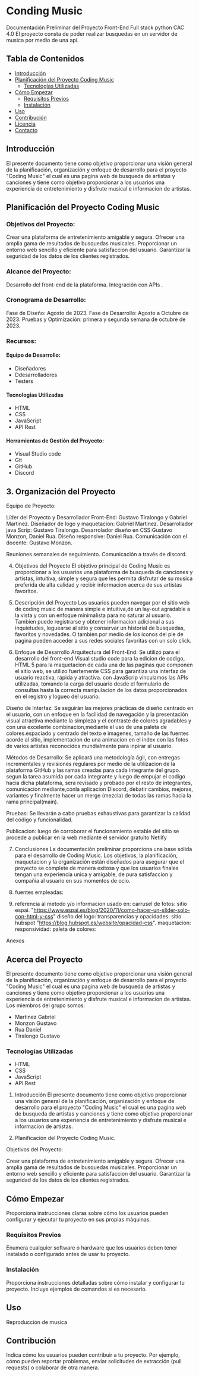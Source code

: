 
# Conding Music

Documentación Preliminar del Proyecto Front-End Full stack python CAC 4.0
El proyecto consta de poder realizar busquedas en un servidor de musica por medio de una api.

## Tabla de Contenidos

- [Introducción](#Introducción)
- [Planificación del Proyecto Coding Music](#Planificación_del_Proyecto_Coding_Music)
  - [Tecnologías Utilizadas](#tecnologías-utilizadas)
- [Cómo Empezar](#cómo-empezar)
  - [Requisitos Previos](#requisitos-previos)
  - [Instalación](#instalación)
- [Uso](#uso)
- [Contribución](#contribución)
- [Licencia](#licencia)
- [Contacto](#contacto)


## Introducción
El presente documento tiene como objetivo proporcionar una visión general de la planificación, organización y enfoque de desarrollo para el proyecto "Coding Music" el cual es una pagina web de busqueda de artistas y canciones y tiene como objetivo proporcionar a los usuarios una experiencia de entretenimiento y disfrute musical e informacion de artistas.

## Planificación del Proyecto Coding Music

### Objetivos del Proyecto:

Crear una plataforma de entretenimiento amigable y segura.
Ofrecer una amplia gama de resultados de busquedas musicales.
Proporcionar un entorno web sencillo y eficiente para satisfaccion del usuario.
Garantizar la seguridad de los datos de los clientes registrados.

### Alcance del Proyecto:

Desarrollo del front-end de la plataforma.
Integración con APIs .

### Cronograma de Desarrollo:

Fase de Diseño: Agosto de 2023.
Fase de Desarrollo: Agosto a Octubre de 2023.
Pruebas y Optimización: primera y segunda semana de octubre de 2023.

### Recursos:

#### Equipo de Desarrollo:
- Diseñadores
- Ddesarrolladores
- Testers
#### Tecnologías Utilizadas
- HTML
- CSS
- JavaScript
- API Rest
#### Herramientas de Gestión del Proyecto: 
- Visual Studio code
- Git
- GitHub
- Discord
  
## 3. Organización del Proyecto
Equipo de Proyecto:

Líder del Proyecto y Desarrollador Front-End: Gustavo Tiralongo y Gabriel Martinez.
Diseñador de logo y maquetacion: Gabriel Martinez.
Desarrollador java Scrip: Gustavo Tiralongo.
Desarrolador diseño en CSS:Gustavo Monzon, Daniel Rua.
Diseño responsive: Daniel Rua.
Comunicación con el docente: Gustavo Monzon.

Reuniones semanales de seguimiento.
Comunicación a través de discord.

4. Objetivos del Proyecto
El objetivo principal de Coding Music es proporcionar a los usuarios una plataforma de busqueda de canciones y artistas, intuitiva, simple y segura que les permita disfrutar de su musica preferida de alta calidad y recibir informacion acerca de sus artistas favoritos.

5. Descripción del Proyecto
Los usuarios pueden navegar por el sitio web de coding music de manera simple e intuitiva,de un lay-out agradable a la vista y con un enfoque minimalista para no saturar al usuario.
Tambien puede registrarse y obtener informacion adicional a sus inquietudes, loguearse al sitio y conservar un historial de busquedas, favoritos y novedades. 
O tambien por medio de los iconos del pie de pagina pueden acceder a sus redes sociales favoritas con un solo click. 

6. Enfoque de Desarrollo
Arquitectura del Front-End: Se utilizó para el desarrollo del front-end Visual studio code para la edicion de codigo, HTML 5 para la maquetacion de cada una de las paginas que componen el sitio web, se utilizo fuertemente CSS para garantiza una interfaz de usuario reactiva, rápida y atractiva. con JavaScrip vinculamos las APIs utilizadas, tomando la carga del usuario desde el formulario de consultas hasta la correcta manipulacion de los datos proporcionados en el registro y logueo del usuario.

Diseño de Interfaz: Se seguirán las mejores prácticas de diseño centrado en el usuario, con un enfoque en la facilidad de navegación y la presentación visual atractiva mediante la simpleza y el contraste de colores agradables y con una excelente combinacion,mediante el uso de una paleta de colores.espaciado y centrado del texto e imagenes, tamaño de las fuentes acorde al sitio, implementacion de una animacion en el index con las fotos de varios artistas reconocidos mundialmente para inpirar al usuario.


 Métodos de Desarrollo: Se aplicará una metodología ágil, con entregas incrementales y revisiones regulares por medio de la utilizacion de la plataforma GitHub y las ramas creadas para cada integrante del grupo. segun la tarea asumida por cada integrante y luego de empujar el codigo hacia dicha plataforma, sera revisado y probado por el resto de integrantes, comunicacion mediante,conla aplicacion Discord, debatir cambios, mejoras, variantes y finalmente hacer un merge (mezcla) de todas las ramas hacia la rama principal(main).

Pruebas: Se llevarán a cabo pruebas exhaustivas para garantizar la calidad del código y funcionalidad.

Publicacion: luego de corroborar el funcionamiento estable del sitio se procede a publicar en la web mediante el servidor gratuito Netlify

7. Conclusiones
La documentación preliminar proporciona una base sólida para el desarrollo de Coding Music. Los objetivos, la planificación, maquetacion y la organización están diseñados para asegurar que el proyecto se complete de manera exitosa y que los usuarios finales tengan una experiencia unica y amigable, de pura satisfaccion y compañia al usuario en sus momentos de ocio.

8. fuentes empleadas:

9. referencia al metodo y/o informacion usado en:
carrusel de fotos: sitio espai. "https://www.espai.es/blog/2020/11/como-hacer-un-slider-solo-con-html-y-css"
diseño del logo:
transparencias y opacidades: sitio hubspot  "https://blog.hubspot.es/website/opacidad-css".
maquetacion:
responsividad:
paleta de colores:
 





 Anexos


## Acerca del Proyecto
El presente documento tiene como objetivo proporcionar una visión general de la planificación, organización y enfoque de desarrollo para el proyecto "Coding Music" el cual es una pagina web de busqueda de artistas y canciones y tiene como objetivo proporcionar a los usuarios una experiencia de entretenimiento y disfrute musical e informacion de artistas.
Los miembros del grupo somos:
- Martinez Gabriel
- Monzon Gustavo
- Rua Daniel
- Tiralongo Gustavo

### Tecnologías Utilizadas

- HTML
- CSS
- JavaScript
- API Rest

1. Introducción
El presente documento tiene como objetivo proporcionar una visión general de la planificación, organización y enfoque de desarrollo para el proyecto "Coding Music" el cual es una pagina web de busqueda de artistas y canciones y tiene como objetivo proporcionar a los usuarios una experiencia de entretenimiento y disfrute musical e informacion de artistas.

2. Planificación del Proyecto Coding Music.

Objetivos del Proyecto:

Crear una plataforma de entretenimiento amigable y segura.
Ofrecer una amplia gama de resultados de busquedas musicales.
Proporcionar un entorno web sencillo y eficiente para satisfaccion del usuario.
Garantizar la seguridad de los datos de los clientes registrados.

## Cómo Empezar

Proporciona instrucciones claras sobre cómo los usuarios pueden configurar y ejecutar tu proyecto en sus propias máquinas.

### Requisitos Previos

Enumera cualquier software o hardware que los usuarios deben tener instalado o configurado antes de usar tu proyecto.

### Instalación

Proporciona instrucciones detalladas sobre cómo instalar y configurar tu proyecto. Incluye ejemplos de comandos si es necesario.

## Uso

Reproducción de musica

## Contribución

Indica cómo los usuarios pueden contribuir a tu proyecto. Por ejemplo, cómo pueden reportar problemas, enviar solicitudes de extracción (pull requests) o colaborar de otra manera.
